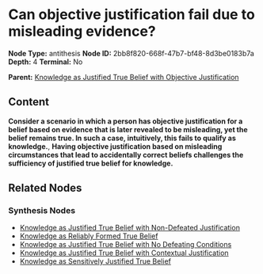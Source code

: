 # Can objective justification fail due to misleading evidence?

**Node Type:** antithesis
**Node ID:** 2bb8f820-668f-47b7-bf48-8d3be0183b7a
**Depth:** 4
**Terminal:** No

**Parent:** [Knowledge as Justified True Belief with Objective Justification](knowledge-as-justified-true-belief-with-objective-justification-synthesis-eded5ea9-40e0-402d-930e-292e0794fe1c.md)

## Content

**Consider a scenario in which a person has objective justification for a belief based on evidence that is later revealed to be misleading, yet the belief remains true. In such a case, intuitively, this fails to qualify as knowledge.**, **Having objective justification based on misleading circumstances that lead to accidentally correct beliefs challenges the sufficiency of justified true belief for knowledge.**

## Related Nodes

### Synthesis Nodes

- [Knowledge as Justified True Belief with Non-Defeated Justification](knowledge-as-justified-true-belief-with-non-defeated-justification-synthesis-a47f637a-ef05-4437-a5c4-ecd2550cea97.md)
- [Knowledge as Reliably Formed True Belief](knowledge-as-reliably-formed-true-belief-synthesis-eaf0e724-d3b7-4266-bbd3-50179ce091c5.md)
- [Knowledge as Justified True Belief with No Defeating Conditions](knowledge-as-justified-true-belief-with-no-defeating-conditions-synthesis-b16af269-faa9-4524-afc1-0389f9c01549.md)
- [Knowledge as Justified True Belief with Contextual Justification](knowledge-as-justified-true-belief-with-contextual-justification-synthesis-8cb4c941-d179-413b-8cb2-646b60493aa4.md)
- [Knowledge as Sensitively Justified True Belief](knowledge-as-sensitively-justified-true-belief-synthesis-52726f67-661b-4f0e-8d9c-cbc703c6ef59.md)
